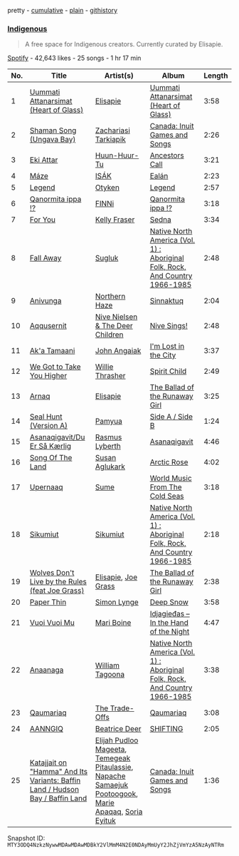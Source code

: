 pretty - [cumulative](/playlists/cumulative/37i9dQZF1DWYrH4yMJbkL8.md) - [plain](/playlists/plain/37i9dQZF1DWYrH4yMJbkL8) - [githistory](https://github.githistory.xyz/mackorone/spotify-playlist-archive/blob/main/playlists/plain/37i9dQZF1DWYrH4yMJbkL8)

### [Indigenous](https://open.spotify.com/playlist/37i9dQZF1DWYrH4yMJbkL8)

> A free space for Indigenous creators\. Currently curated by Elisapie.

[Spotify](https://open.spotify.com/user/spotify) - 42,643 likes - 25 songs - 1 hr 17 min

| No. | Title | Artist(s) | Album | Length |
|---|---|---|---|---|
| 1 | [Uummati Attanarsimat \(Heart of Glass\)](https://open.spotify.com/track/74RYxK9eVeNDLdlCJTmQnJ) | [Elisapie](https://open.spotify.com/artist/37Hkw3PjSoS9k06WwMibM3) | [Uummati Attanarsimat \(Heart of Glass\)](https://open.spotify.com/album/4qQYh3Udg39IwdwBPM8TZZ) | 3:58 |
| 2 | [Shaman Song \(Ungava Bay\)](https://open.spotify.com/track/1AxYezRbc5AfdupFZygUmZ) | [Zachariasi Tarkiapik](https://open.spotify.com/artist/2z3PLddIFv7UjSZJuyHVkb) | [Canada: Inuit Games and Songs](https://open.spotify.com/album/6B49DDXbbaQf2mc3jmVmpX) | 2:26 |
| 3 | [Eki Attar](https://open.spotify.com/track/3S6RmFF5mDEVHrO3BSQHO6) | [Huun\-Huur\-Tu](https://open.spotify.com/artist/1bK0K2tuAcvMScEWIHt54t) | [Ancestors Call](https://open.spotify.com/album/6dl1bRIrWYiQkmG5WQDrmi) | 3:21 |
| 4 | [Máze](https://open.spotify.com/track/2GKG7ViAwDQ3y4S8ATKB0R) | [ISÁK](https://open.spotify.com/artist/2LGU3PxihjIK5SUeCVcdFl) | [Ealán](https://open.spotify.com/album/5XhnWsmzORt5ZIqAbrIdwl) | 2:23 |
| 5 | [Legend](https://open.spotify.com/track/7yNKY8kI688WENDOAGZDqc) | [Otyken](https://open.spotify.com/artist/63tficClWA0HEI8bnlbA2l) | [Legend](https://open.spotify.com/album/3AohlVPhmSulLxNSldid1A) | 2:57 |
| 6 | [Qanormita ippa !?](https://open.spotify.com/track/55qOiI8MLYXflx099WKy8k) | [FINNi](https://open.spotify.com/artist/19CUaPvd08HE0VJphmug1i) | [Qanormita ippa !?](https://open.spotify.com/album/3mqMWGfh3LhiS0gcP6VyVY) | 3:18 |
| 7 | [For You](https://open.spotify.com/track/2J36ck8FvDg9tuHK4GZLiH) | [Kelly Fraser](https://open.spotify.com/artist/6tfktWLnyhNzZdUtGSChSW) | [Sedna](https://open.spotify.com/album/31GEU4ydpqEpOLRTlA2TFk) | 3:34 |
| 8 | [Fall Away](https://open.spotify.com/track/00evBpL6QjdSC8RRN22t0f) | [Sugluk](https://open.spotify.com/artist/7aUEnke20y9Y16DOlW9w50) | [Native North America \(Vol\. 1\) : Aboriginal Folk, Rock, And Country 1966\-1985](https://open.spotify.com/album/20uFRx6K8E7YtRsbiRJyen) | 2:48 |
| 9 | [Anivunga](https://open.spotify.com/track/6KeILsw4yoGqn5tByGByMX) | [Northern Haze](https://open.spotify.com/artist/7p3iETLZU2U0cNLGRMWMqm) | [Sinnaktuq](https://open.spotify.com/album/71mBekmIBnu7S6T6ylBkKV) | 2:04 |
| 10 | [Aqqusernit](https://open.spotify.com/track/5jGrkBBZqzoaXrlndf436l) | [Nive Nielsen & The Deer Children](https://open.spotify.com/artist/05Giz5AaXwS9HSsxuzviNY) | [Nive Sings!](https://open.spotify.com/album/4JB0E00zkwU1vSsSJsS4Cr) | 2:48 |
| 11 | [Ak'a Tamaani](https://open.spotify.com/track/0xxLdkS3wOtboXnsqzacNh) | [John Angaiak](https://open.spotify.com/artist/7FOyXMa0HKrW38OLFDcAND) | [I'm Lost in the City](https://open.spotify.com/album/4goqttV3yu4Ko0VnUizuqP) | 3:37 |
| 12 | [We Got to Take You Higher](https://open.spotify.com/track/2WcovutiyPAqdbnwdgxrKl) | [Willie Thrasher](https://open.spotify.com/artist/1tQFd76V3HmxyEWwv8JN5k) | [Spirit Child](https://open.spotify.com/album/22w9yuze0FnbT89YfbiOev) | 2:49 |
| 13 | [Arnaq](https://open.spotify.com/track/7eMFZDDVezqN2tOEBOU29v) | [Elisapie](https://open.spotify.com/artist/37Hkw3PjSoS9k06WwMibM3) | [The Ballad of the Runaway Girl](https://open.spotify.com/album/4thL3jIVt8oFNZgvnHslkU) | 3:25 |
| 14 | [Seal Hunt \(Version A\)](https://open.spotify.com/track/2wp1tmLadHVWLbozNI8NbL) | [Pamyua](https://open.spotify.com/artist/2M8PVNl4h0SpE23a6Z6BOW) | [Side A / Side B](https://open.spotify.com/album/02dmZq3r8VBbnmwMDC0m9N) | 1:24 |
| 15 | [Asanaqigavit/Du Er Så Kærlig](https://open.spotify.com/track/38jd4iEZaefLbxIrDFoHIW) | [Rasmus Lyberth](https://open.spotify.com/artist/57Qb5XTIwCoy1ulGDHTWiR) | [Asanaqigavit](https://open.spotify.com/album/56o8wpDs9OCbfrnjen44A2) | 4:46 |
| 16 | [Song Of The Land](https://open.spotify.com/track/0JS61l6afk4vYcCbrNl7OJ) | [Susan Aglukark](https://open.spotify.com/artist/2R4S7xcKEkmqvmpXHrKj8C) | [Arctic Rose](https://open.spotify.com/album/7hE3zREXjhJ10LtamRp3jm) | 4:02 |
| 17 | [Upernaaq](https://open.spotify.com/track/4FTmCjTknB3lnw7vLB8fWU) | [Sume](https://open.spotify.com/artist/36wVKG3ZpPyTcpp4i46ECV) | [World Music From The Cold Seas](https://open.spotify.com/album/1CRTUPPs3Em8PKA0LqBovb) | 3:18 |
| 18 | [Sikumiut](https://open.spotify.com/track/14QGC8TQtKMPOCbr2sVn2z) | [Sikumiut](https://open.spotify.com/artist/2H1t2WqXOOcuY2qlEHjlck) | [Native North America \(Vol\. 1\) : Aboriginal Folk, Rock, And Country 1966\-1985](https://open.spotify.com/album/20uFRx6K8E7YtRsbiRJyen) | 2:18 |
| 19 | [Wolves Don't Live by the Rules \(feat Joe Grass\)](https://open.spotify.com/track/79r3EaZ8M7kEGPy7Tc1KxA) | [Elisapie](https://open.spotify.com/artist/37Hkw3PjSoS9k06WwMibM3), [Joe Grass](https://open.spotify.com/artist/6WSA0zU18B65jo2QDo58Uv) | [The Ballad of the Runaway Girl](https://open.spotify.com/album/4thL3jIVt8oFNZgvnHslkU) | 2:38 |
| 20 | [Paper Thin](https://open.spotify.com/track/2Mv8kbev82bQMn5CjlubBz) | [Simon Lynge](https://open.spotify.com/artist/0jc7KP4FUYBw0Y82VoLBWH) | [Deep Snow](https://open.spotify.com/album/3K5waztJmPmPxsMnpuCenO) | 3:58 |
| 21 | [Vuoi Vuoi Mu](https://open.spotify.com/track/7HhLIVmJREKStoJXtacUIS) | [Mari Boine](https://open.spotify.com/artist/4t4unGD2iYlkONGDmBbkcE) | [Idjagie​đ​as – In the Hand of the Night](https://open.spotify.com/album/71NUvwXvBdk08xcACG4UoM) | 4:47 |
| 22 | [Anaanaga](https://open.spotify.com/track/6PyXvacCdnHaKDvK0AjJlg) | [William Tagoona](https://open.spotify.com/artist/14gHKMS3VeLznrTZil2zGl) | [Native North America \(Vol\. 1\) : Aboriginal Folk, Rock, And Country 1966\-1985](https://open.spotify.com/album/20uFRx6K8E7YtRsbiRJyen) | 3:38 |
| 23 | [Qaumariaq](https://open.spotify.com/track/0l7aujB6vAnhJQ8YvD4ZhN) | [The Trade\-Offs](https://open.spotify.com/artist/1MnrJrblGPojuCBRGDisvK) | [Qaumariaq](https://open.spotify.com/album/4BMMtvCdpmt1Vi92mUEV65) | 3:08 |
| 24 | [AANNGIQ](https://open.spotify.com/track/1YLx7QBLLEy8e8c8eqszSX) | [Beatrice Deer](https://open.spotify.com/artist/3YEhsztAtjqpC0JikHMmYe) | [SHIFTING](https://open.spotify.com/album/10v5r1u4kwiIpdbakONaps) | 2:05 |
| 25 | [Katajjait on "Hamma" And Its Variants: Baffin Land / Hudson Bay / Baffin Land](https://open.spotify.com/track/6qJozUlX1ao31KQHb4aWoK) | [Elijah Pudloo Mageeta](https://open.spotify.com/artist/32IsJ3YVTAhYm4iytdN7MJ), [Temegeak Pitaulassie](https://open.spotify.com/artist/3TEXUYjtHpUqH86NWFEB0O), [Napache Samaejuk Pootoogook](https://open.spotify.com/artist/2BrVaL2xpbmMVkvJ6DAQAC), [Marie Apaqaq](https://open.spotify.com/artist/0rYybSRMU6GjXVrVb8qvWD), [Soria Eyituk](https://open.spotify.com/artist/3c8NJ6JFFdzi6N9vxj7QSA) | [Canada: Inuit Games and Songs](https://open.spotify.com/album/6B49DDXbbaQf2mc3jmVmpX) | 1:36 |

Snapshot ID: `MTY3ODQ4NzkzNywwMDAwMDAwMDBkY2VlMmM4N2E0NDAyMmUyY2JhZjVmYzA5NzAyNTRm`
